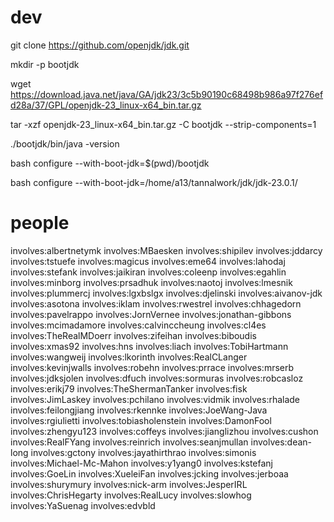 

# dev

git clone https://github.com/openjdk/jdk.git

mkdir -p bootjdk

wget https://download.java.net/java/GA/jdk23/3c5b90190c68498b986a97f276efd28a/37/GPL/openjdk-23_linux-x64_bin.tar.gz

tar -xzf openjdk-23_linux-x64_bin.tar.gz -C bootjdk --strip-components=1

./bootjdk/bin/java -version

bash configure --with-boot-jdk=$(pwd)/bootjdk

bash configure --with-boot-jdk=/home/a13/tannalwork/jdk/jdk-23.0.1/


# people

involves:albertnetymk
involves:MBaesken
involves:shipilev
involves:jddarcy
involves:tstuefe
involves:magicus
involves:eme64
involves:lahodaj
involves:stefank
involves:jaikiran
involves:coleenp
involves:egahlin
involves:minborg
involves:prsadhuk
involves:naotoj
involves:lmesnik
involves:plummercj
involves:lgxbslgx
involves:djelinski
involves:aivanov-jdk
involves:asotona
involves:iklam
involves:rwestrel
involves:chhagedorn
involves:pavelrappo
involves:JornVernee
involves:jonathan-gibbons
involves:mcimadamore
involves:calvinccheung
involves:cl4es
involves:TheRealMDoerr
involves:zifeihan
involves:biboudis
involves:xmas92
involves:hns
involves:liach
involves:TobiHartmann
involves:wangweij
involves:lkorinth
involves:RealCLanger
involves:kevinjwalls
involves:robehn
involves:prrace
involves:mrserb
involves:jdksjolen
involves:dfuch
involves:sormuras
involves:robcasloz
involves:erikj79
involves:TheShermanTanker
involves:fisk
involves:JimLaskey
involves:pchilano
involves:vidmik
involves:rhalade
involves:feilongjiang
involves:rkennke
involves:JoeWang-Java
involves:rgiulietti
involves:tobiasholenstein
involves:DamonFool
involves:zhengyu123
involves:coffeys
involves:jianglizhou
involves:cushon
involves:RealFYang
involves:reinrich
involves:seanjmullan
involves:dean-long
involves:gctony
involves:jayathirthrao
involves:simonis
involves:Michael-Mc-Mahon
involves:y1yang0
involves:kstefanj
involves:GoeLin
involves:XueleiFan
involves:jcking
involves:jerboaa
involves:shurymury
involves:nick-arm
involves:JesperIRL
involves:ChrisHegarty
involves:RealLucy
involves:slowhog
involves:YaSuenag
involves:edvbld
